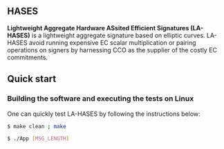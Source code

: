 ## HASES

**Lightweight Aggregate Hardware ASsited Efficient Signatures (LA-HASES)** is a lightweight aggregate signature based on elliptic curves. LA-HASES avoid running expensive EC scalar multiplication or pairing operations on signers by harnessing CCO as the supplier
of the costly EC commitments.


## Quick start
### Building the software and executing the tests on Linux

One can quickly test LA-HASES by following the instructions below:

```sh
$ make clean ; make
```


```sh
$ ./App [MSG_LENGTH]
```

